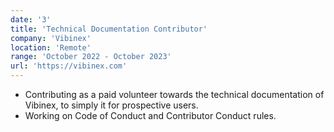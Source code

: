 ```yaml
---
date: '3'
title: 'Technical Documentation Contributor'
company: 'Vibinex'
location: 'Remote'
range: 'October 2022 - October 2023'
url: 'https://vibinex.com'
---
```


- Contributing as a paid volunteer towards the technical documentation of Vibinex, to simply it for prospective users.
- Working on Code of Conduct and Contributor Conduct rules.
